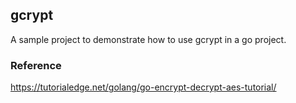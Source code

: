 ## gcrypt

A sample project to demonstrate how to use gcrypt in a go project.

### Reference

https://tutorialedge.net/golang/go-encrypt-decrypt-aes-tutorial/

